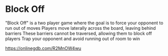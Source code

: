 # Block Off
"Block Off" is a two player game where the goal is to force your opponent to run out of moves
Players move laterally across the board, leaving behind barriers
These barriers cannot be traversed, allowing them to block off players
Trap your opponent and avoid running out of room to win

https://onlinegdb.com/R2MnOW4wu
